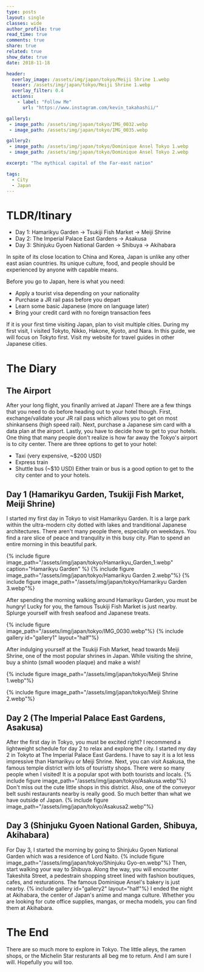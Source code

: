```yaml
---
type: posts
layout: single
classes: wide
author_profile: true
read_time: true
comments: true
share: true
related: true
show_date: true
date: 2018-11-18

header:
  overlay_image: /assets/img/japan/tokyo/Meiji Shrine 1.webp
  teaser: /assets/img/japan/tokyo/Meiji Shrine 1.webp
  overlay_filter: 0.4
  actions:
    - label: "Follow Me"
      url: "https://www.instagram.com/kevin_takahashii/"

gallery1:
 - image_path: /assets/img/japan/tokyo/IMG_0032.webp
 - image_path: /assets/img/japan/tokyo/IMG_0035.webp

gallery2:
 - image_path: /assets/img/japan/tokyo/Dominique Ansel Tokyo 1.webp
 - image_path: /assets/img/japan/tokyo/Dominique Ansel Tokyo 2.webp

excerpt: "The mythical capital of the Far-east nation"

tags:
  - City
  - Japan
---
```


# TLDR/Itinary
* Day 1: Hamarikyu Garden -> Tsukiji Fish Market -> Meiji Shrine
* Day 2: The Imperial Palace East Gardens -> Asakusa
* Day 3: Shinjuku Gyoen National Garden -> Shibuya -> Akihabara

In spite of its close location to China and Korea, Japan is unlike any other east asian countries. Its unique culture, food, and people should be experienced by anyone with capable means.

Before you go to Japan, here is what you need:
* Apply a tourist visa depending on your nationality
* Purchase a JR rail pass before you depart
* Learn some basic Japanese (more on language later)
* Bring your credit card with no foreign transaction fees

If it is your first time visiting Japan, plan to visit multiple cities. During my first visit, I visited Tokyto, Nikko, Hakone, Kyoto, and Nara. In this guide, we will focus on Tokyto first. Visit my website for travel guides in other Japanese cities.

# The Diary
## The Airport
After your long flight, you finanlly arrived at Japan! There are a few things that you need to do before heading out to your hotel though. First, exchange/validate your JR rail pass which allows you to get on most shinkansens (high speed rail). Next, purchase a Japanese sim card with a data plan at the airport. Lastly, you have to decide how to get to your hotels. One thing that many people don't realize is how far away the Tokyo's airport is to city center. There are three options to get to your hotel:
* Taxi (very expensive, ~$200 USD)
* Express train
* Shuttle bus (~$10 USD)
Either train or bus is a good option to get to the city center and to your hotels.

## Day 1 (Hamarikyu Garden, Tsukiji Fish Market, Meiji Shrine)

I started my first day in Tokyo to visit Hamarikyu Garden. It is a large park within the ultra-modern city dotted with lakes and tranditional Japanese architectures. There aren't many people there, especially on weekdays. You find a rare slice of peace and tranqulity in this busy city. Plan to spend an entire morning in this beautiful park.

{% include figure image_path="/assets/img/japan/tokyo/Hamarikyu_Garden_1.webp" caption="Hamarikyu Garden" %}
{% include figure image_path="/assets/img/japan/tokyo/Hamarikyu Garden 2.webp"%}
{% include figure image_path="/assets/img/japan/tokyo/Hamarikyu Garden 3.webp"%}

After spending the morning walking around Hamarikyu Garden, you must be hungry! Lucky for you, the famous Tsukiji Fish Market is just nearby. Splurge yourself with fresh seafood and Japanese treats.

{% include figure image_path="/assets/img/japan/tokyo/IMG_0030.webp"%}
{% include gallery id="gallery1" layout="half"%}

After indulging yourself at the Tsukiji Fish Market, head towards Meiji Shrine, one of the most popular shrines in Japan. While visiting the shrine, buy a shinto (small wooden plaque) and make a wish!


{% include figure image_path="/assets/img/japan/tokyo/Meiji Shrine 1.webp"%}

{% include figure image_path="/assets/img/japan/tokyo/Meiji Shrine 2.webp"%}

## Day 2 (The Imperial Palace East Gardens, Asakusa)
After the first day in Tokyo, you must be excited right? I recommend a lightweight schedule for day 2 to relax and explore the city.
I started my day 2 in Tokyto at The Imperial Palace East Gardens. I have to say it is a lot less impressive than Hamarikyu or Meiji Shrine. Next, you can visit Asakusa, the famous temple district with lots of touristty shops. There were so many people when I visited! It is a popular spot with both tourists and locals.
{% include figure image_path="/assets/img/japan/tokyo/Asakusa.webp"%}
Don't miss out the cute little shops in this district. Also, one of the conveyor belt sushi restaurants nearby is really good. So much better than what we have outside of Japan.
{% include figure image_path="/assets/img/japan/tokyo/Asakusa2.webp"%}

##  Day 3 (Shinjuku Gyoen National Garden, Shibuya, Akihabara)
For Day 3, I started the morning by going to Shinjuku Gyoen National Garden which was a residence of Lord Naito.
{% include figure image_path="/assets/img/japan/tokyo/Shinjuku Gyo-en.webp"%}
Then, start walking your way to Shibuya. Along the way, you will encounter Takeshita Street, a pedestrain shopping street lined with fashion boutiques, cafes, and resturations. The famous Dominique Ansel's bakery is just nearby.
{% include gallery id="gallery2" layout="half"%}
I ended the night at Akihabara, the center of Japan's anime and manga culture. Whether you are looking for cute office supplies, mangas, or mecha models, you can find them at Akihabara.


# The End
There are so much more to explore in Tokyo. The little alleys, the ramen shops, or the Michelin Star resturants all beg me to return. And I am sure I will. Hopefully you will too.
